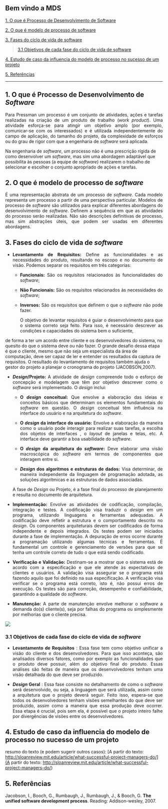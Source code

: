 ## Bem vindo a MDS
[ 1. O que é Processo de Desenvolvimento de Software](#1-o-que-é-processo-de-desenvolvimento-de-software)

[ 2. O que é modelo de processo de software](#2-o-que-é-modelo-de-processo-de-software)

[ 3. Fases do ciclo de vida de software](#3-fases-do-ciclo-de-vida-de-software)

>[ 3.1 Objetivos de cada fase do ciclo de vida de software](#31-objetivos-de-cada-fase-do-ciclo-de-vida-de-software)

[ 4. Estudo de caso da influencia do modelo de processo no sucesso de um projeto](#estudo-de-caso-da-influencia-do-modelo-de-processo-no-sucesso-de-um-projeto)

[ 5. Referências ](#referências)

------
## 1. O que é Processo de Desenvolvimento de <i>Software</i>
  <p align = "justify">Para Pressman um processo é um conjunto de atividades, ações e tarefas realizadas na 
criação de um produto de trabalho (<i>work product</i>). Uma atividade esforça-se para atingir 
um objetivo amplo (por exemplo, comunicar-­se com os interessados) e é utilizada independentemente do campo de aplicação, do tamanho do projeto, da complexidade de esforços ou do grau de rigor com que a engenharia de <i>software</i> será aplicada. 

Na engenharia de <i>software</i>, um processo não é uma prescrição rígida de como desenvolver um <i>software</i>, mas sim uma abordagem adaptável que possibilita às pessoas (a equipe de <i>software</i>) realizarem o trabalho de selecionar e escolher o conjunto apropriado de ações e tarefas.

## 2. O que é modelo de processo de <i>software</i>

<p align = "justify">É uma representação abstrata de um processo de <i>software</i>. Cada modelo representa um processo a partir de uma perspectiva particular.
Modelos de processo de <i>software</i> são utilizados para explicar diferentes abordagens do desenvolvimento de <i>software</i>. Definem a sequência em que as atividades do processo serão realizadas.
Não são descrições definitivas de processo, mas sim abstrações úteis, que podem ser usadas em diferentes abordagens.


## 3. Fases do ciclo de vida de <i>software</i>

- <p align = "justify"><b>Levantamento de Requisitos:</b> Define as funcionalidades e as necessidades do produto, resultando no escopo e no documento de visão. Podemos separar os requisitos em três categorias:

    - <p align = "justify"><b>Funcionais:</b> São os requisitos relacionados às funcionalidades do <i>software</i>;
    - <p align = "justify"><b>Não Funcionais:</b> São os requisitos relacionados às necessidades do <i>software</i>;
    - <p align = "justify"><b>Inversos:</b> São os requisitos que definem o que o <i>software</i> não pode fazer.

       
       <p align = "justify">O objetivo de levantar requisitos é guiar o desenvolvimento para que o sistema correto seja feito. Para isso, é necessário descrever as condições e capacidades do sistema bem o suficiente,
de forma a ter um acordo entre cliente e os desenvolvedores do sistema, no quesito do que o sistema deve ou não fazer. O grande desafio dessa etapa é que o cliente, mesmo que não seja um especialista da área de computação, deve ser capaz de ler e entender os resultados da captura de requisitos. O resultado do levantamento de requisitos também ajuda o gestor do projeto a planejar o cronograma do projeto (JACOBSON,2007).
      

- <p align = "justify"><b><i>Design</i>/Projeto:</b> A atividade de <i>design</i> compreende todo o esforço de concepção e modelagem que têm por objetivo descrever como o <i>software</i> será implementado. O <i>design</i> inclui:

    - <p align = "justify"><b>O <i>design</i> conceitual:</b> Que envolve a elaboração das ideias e conceitos básicos que determinam os elementos fundamentais do <i>software</i> em questão. O <i>design</i> conceitual têm influência na interface do usuário e na arquitetura do <i>software</i>.

    - <p align = "justify"><b>O <i>design</i> da interface do usuário:</b> Envolve a elaboração da maneira como o usuário pode interagir para realizar suas tarefas, a escolha dos objetos de interfaces , o <i>layout</i> de janelas e telas, etc. A interface deve garantir a boa usabilidade do <i>software</i>.

    - <p align = "justify"><b>O <i>design</i> da arquitetura do <i>software</i>:</b> Deve elaborar uma visão macroscópica do <i>software</i> em termos de componentes que interagem entre si.

    - <p align = "justify"><b><i>Design</i> dos algoritmos e estruturas de dados:</b> Visa determinar, de maneira independente da linguagem de programação adotada, as soluções algorítmicas e as estruturas de dados associadas.

    <p align = "justify">A fase de <i>Design</i> ou Projeto, é a fase final do processo de planejamento e resulta no documento de arquitetura.

- <p align = "justify"><b>Implementação:</b> Envolve as atividades de codificação, compilação, integração e testes. A codificação visa traduzir o <i>design</i> em um programa, utilizando linguagens e ferramentas adequadas. A codificação deve refletir a estrutura e o comportamento descrito no <i>design</i>. Os componentes arquiteturais devem ser codificados de forma independente e depois integrados. Os testes podem ser iniciados durante a fase de implementação. A depuração de erros ocorre durante a programação utilizando algumas técnicas e ferramentas. É fundamental um controle e gerenciamento de versões para que se tenha um controle correto de tudo o que está sendo codificado.

- <p align = "justify"><b>Verificação e Validação:</b> Destinam-se a mostrar que o sistema está de acordo com a especificação e que ele atende às expectativas de clientes e usuários. A validação visa assegurar se o programa está fazendo aquilo que foi definido na sua especificação. A verificação visa verificar se o programa está correto, isto é, não possui erros de execução. Os testes são para correção, desempenho e confiabilidade, garantindo a qualidade do <i>software</i>.

- <p align = "justify"><b>Manutenção:</b> A parte de manutenção envolve melhorar o <i>software</i> a demanda do(s) cliente(s), seja por falhas do programa ou simplesmente por melhorias que o cliente precisa.


![](http://static.commentcamarche.net/pt.kioskea.net/faq/images/7kUwNTrgQL7rMNKd-s-.png)


### 3.1 Objetivos de cada fase do ciclo de vida de <i>software</i>

- <p align = "justify"><b>Levantamento de Requisitos</b> : Essa fase tem como objetivo unificar a visão do cliente e dos desenvolvedores. Para que isso aconteça, são analisados diversos fatores, como por exemplo as funcionalidades que o produto deve possuir, além do objetivo final do produto. Essas análises são feitas de maneira que os desenvolvedores tenham uma visão detalhada do que deve ser produzido.

- <p align = "justify"><b><i>Design</i> Geral</b> : Essa fase consiste no detalhamento de como o <i>software</i> será desenvolvido, ou seja, a linguagem que será utilizada, assim como a arquitetura que o projeto deverá seguir. Feito isso, espera-se que todos os desenvolvedores tenham visões semelhantes do que deve ser produzido, assim como a maneira que essa produção deve ocorrer. Essa etapa é crucial, pois sem ela, é possível que o projeto inteiro falhe por divergências de visões entre os desenvolvedores.

## 4. Estudo de caso da influencia do modelo de processo no sucesso de um projeto 

resumo do texto (e podem sugerir outros casos): 
[A partir do texto:  http://sloanreview.mit.edu/article/what-successful-project-managers-do/](A partir do texto:  http://sloanreview.mit.edu/article/what-successful-project-managers-do/)

## 5. Referências

Jacobson, I., Booch, G., Rumbaugh, J., Rumbaugh, J., & Booch, G. **The unified software development process**. Reading: Addison-wesley, 2007.

